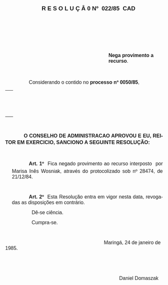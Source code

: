 <body lang=PT-BR style='tab-interval:35.4pt'>

<div class=Section1>

<p class=MsoNormal align=center style='margin-top:0cm;margin-right:0cm;
margin-bottom:37.8pt;margin-left:21.6pt;text-align:center;tab-stops:187.2pt'><b><span
style='font-size:14.0pt;mso-bidi-font-size:10.0pt;font-family:Arial'>R E S O L
U Ç Â 0 Nº<span style="mso-spacerun: yes">  </span>022/85  CAD<o:p></o:p></span></b></p>

<p class=MsoNormal align=center style='margin-top:0cm;margin-right:0cm;
margin-bottom:37.8pt;margin-left:21.6pt;text-align:center;tab-stops:187.2pt'><b><span
style='font-size:14.0pt;mso-bidi-font-size:10.0pt;font-family:Arial'><![if !supportEmptyParas]>&nbsp;<![endif]><o:p></o:p></span></b></p>

<p class=MsoNormal style='margin-top:0cm;margin-right:0cm;margin-bottom:37.8pt;
margin-left:247.8pt'><b><span style='font-size:12.0pt;mso-bidi-font-size:10.0pt;
font-family:Arial'>Nega provimento a recurso</span></b><span style='font-size:
12.0pt;mso-bidi-font-size:10.0pt;font-family:Arial'>.<o:p></o:p></span></p>

<p class=MsoNormal style='text-indent:2.0cm'><span style='font-size:12.0pt;
mso-bidi-font-size:10.0pt;font-family:Arial'>Considerando o contido no <b>processo
nº 0050/85</b>,<o:p></o:p></span></p>

<div style='mso-element:dropcap-dropped;mso-element-frame-hspace:7.8pt;
mso-element-wrap:auto;mso-element-anchor-vertical:paragraph;mso-element-anchor-horizontal:
column;mso-height-rule:exactly;mso-element-linespan:1'>

<table cellspacing=0 cellpadding=0 hspace=0 vspace=0>
 <tr>
  <td valign=top align=left style='padding-top:0cm;padding-right:7.8pt;
  padding-bottom:0cm;padding-left:7.8pt'>
  <p class=MsoNormal style='margin-top:37.8pt;text-align:justify;line-height:
  12.0pt;mso-line-height-rule:exactly;page-break-after:avoid;mso-element:dropcap-dropped;
  mso-element-frame-hspace:7.8pt;mso-element-wrap:auto;mso-element-anchor-vertical:
  paragraph;mso-element-anchor-horizontal:column;mso-height-rule:exactly;
  mso-element-linespan:1'><b style='mso-bidi-font-weight:normal'><span
  lang=EN-US style='font-size:12.0pt;mso-bidi-font-size:10.0pt;font-family:
  Arial;mso-text-raise:-9.0pt;mso-ansi-language:EN-US'><![if !supportEmptyParas]>&nbsp;<![endif]><o:p></o:p></span></b></p>
  </td>
 </tr>
</table>

</div>

<p class=MsoNormal style='margin-top:37.8pt;text-align:justify;line-height:
150%'><span style='font-size:12.0pt;mso-bidi-font-size:10.0pt;font-family:Arial'><span
style="mso-spacerun: yes">            </span><b>O CONSELHO DE ADMINISTRACAO
APROVOU E EU, REITOR EM EXERCICIO, SANCIONO A SEGUINTE RESOLUÇÃO:<o:p></o:p></b></span></p>

<p class=MsoNormal style='mso-margin-top-alt:auto;margin-left:16.2pt;
text-indent:40.5pt'><b><span style='font-size:12.0pt;mso-bidi-font-size:10.0pt;
font-family:Arial'><![if !supportEmptyParas]>&nbsp;<![endif]><o:p></o:p></span></b></p>

<p class=MsoNormal style='mso-margin-top-alt:auto;margin-left:16.2pt;
text-align:justify;text-indent:40.5pt'><b><span style='font-size:12.0pt;
mso-bidi-font-size:10.0pt;font-family:Arial'>Art. 1º<span style="mso-spacerun:
yes">  </span></span></b><span style='font-size:12.0pt;mso-bidi-font-size:10.0pt;
font-family:Arial'>Fica negado provimento ao recurso interposto  por Marisa
Inês Wosniak, através do protocolizado sob nº 28474, de 21/12/84.<o:p></o:p></span></p>

<p class=MsoNormal style='mso-margin-top-alt:auto;margin-left:16.2pt;
text-align:justify;text-indent:40.5pt'><b><span style='font-size:12.0pt;
mso-bidi-font-size:10.0pt;font-family:Arial'><![if !supportEmptyParas]>&nbsp;<![endif]><o:p></o:p></span></b></p>

<p class=MsoNormal style='mso-margin-top-alt:auto;margin-left:16.2pt;
text-align:justify;text-indent:40.5pt'><b><span style='font-size:12.0pt;
mso-bidi-font-size:10.0pt;font-family:Arial'>Art. 2º<span style="mso-spacerun:
yes">  </span></span></b><span style='font-size:12.0pt;mso-bidi-font-size:10.0pt;
font-family:Arial'>Esta Resolução entra em vigor nesta data, revogadas as
disposições em contrário.<o:p></o:p></span></p>

<p class=MsoNormal style='mso-margin-top-alt:auto;text-align:justify'><span
style='font-size:12.0pt;mso-bidi-font-size:10.0pt;font-family:Arial'><span
style='mso-tab-count:1'>            </span><span style="mso-spacerun:
yes">       </span>Dê-se ciência.<o:p></o:p></span></p>

<p class=MsoNormal style='mso-margin-top-alt:auto;text-align:justify'><span
style='font-size:12.0pt;mso-bidi-font-size:10.0pt;font-family:Arial'><span
style='mso-tab-count:1'>            </span><span style="mso-spacerun:
yes">       </span>Cumpra-se.<o:p></o:p></span></p>

<p class=MsoNormal style='mso-margin-top-alt:auto;text-align:justify;
tab-stops:12.6pt'><span style='font-size:12.0pt;mso-bidi-font-size:10.0pt;
font-family:Arial'><![if !supportEmptyParas]>&nbsp;<![endif]><o:p></o:p></span></p>

<p class=MsoNormal style='mso-margin-top-alt:auto'><span style='font-size:12.0pt;
mso-bidi-font-size:10.0pt;font-family:Arial'><span style='mso-tab-count:6'>                                                                       </span>Maringá,
24 de janeiro de 1985.<o:p></o:p></span></p>

<p class=MsoNormal style='mso-margin-top-alt:auto'><span style='font-size:12.0pt;
mso-bidi-font-size:10.0pt;font-family:Arial'><![if !supportEmptyParas]>&nbsp;<![endif]><o:p></o:p></span></p>

<p class=MsoNormal style='mso-margin-top-alt:auto'><span style='font-size:12.0pt;
mso-bidi-font-size:10.0pt;font-family:Arial'><![if !supportEmptyParas]>&nbsp;<![endif]><o:p></o:p></span></p>

<p class=MsoNormal style='mso-margin-top-alt:auto'><span style='font-size:12.0pt;
mso-bidi-font-size:10.0pt;font-family:Arial'><span style='mso-tab-count:7'>                                                                                  </span>Daniel
Domaszak<o:p></o:p></span></p>

</div>

</body>
